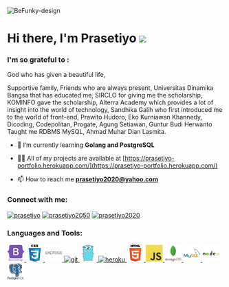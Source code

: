
![BeFunky-design](https://user-images.githubusercontent.com/84963363/143915418-492226a9-e262-4515-ad44-7fb9bb317e8d.jpg)
# Hi there, I'm Prasetiyo <img src="https://github.com/TheDudeThatCode/TheDudeThatCode/blob/master/Assets/Hi.gif" width="30px"> 

### I'm so grateful to :
God who has given a beautiful life,
<p>Supportive family, Friends who are always present, Universitas Dinamika Bangsa that has educated me, SIRCLO for giving me the scholarship, KOMINFO gave the scholarship, Alterra Academy which provides a lot of insight into the world of technology, Sandhika Galih who first introduced me to the world of front-end, Prawito Hudoro, Eko Kurniawan Khannedy, Dicoding, Codepolitan, Progate, Agung Setiawan, Guntur Budi Herwanto Taught me RDBMS MySQL, Ahmad Muhar Dian Lasmita.</p>

- 🌱 I’m currently learning **Golang and PostgreSQL**

- 👨‍💻 All of my projects are available at [https://prasetiyo-portfolio.herokuapp.com/](https://prasetiyo-portfolio.herokuapp.com/)

<!-- - 📝 I regularly write articles on [https://prasetiyo-dbj.blogspot.com/](https://prasetiyo-dbj.blogspot.com/) -->

- 📫 How to reach me **prasetiyo2020@yahoo.com**

<h3 align="left">Connect with me:</h3>
<p align="left">
<a href="https://linkedin.com/in/prasetiyo" target="blank"><img align="center" src="https://raw.githubusercontent.com/rahuldkjain/github-profile-readme-generator/master/src/images/icons/Social/linked-in-alt.svg" alt="prasetiyo" height="30" width="40" /></a>
<a href="https://instagram.com/prasetiyo2050" target="blank"><img align="center" src="https://raw.githubusercontent.com/rahuldkjain/github-profile-readme-generator/master/src/images/icons/Social/instagram.svg" alt="prasetiyo2050" height="30" width="40" /></a>
<a href="https://www.hackerrank.com/prasetiyo2020" target="blank"><img align="center" src="https://raw.githubusercontent.com/rahuldkjain/github-profile-readme-generator/master/src/images/icons/Social/hackerrank.svg" alt="prasetiyo2020" height="30" width="40" /></a>
</p>

<h3 align="left">Languages and Tools:</h3>
<p align="left"> <a href="https://getbootstrap.com" target="_blank" rel="noreferrer"> <img src="https://raw.githubusercontent.com/devicons/devicon/master/icons/bootstrap/bootstrap-plain-wordmark.svg" alt="bootstrap" width="40" height="40"/> </a> <a href="https://www.w3schools.com/css/" target="_blank" rel="noreferrer"> <img src="https://raw.githubusercontent.com/devicons/devicon/master/icons/css3/css3-original-wordmark.svg" alt="css3" width="40" height="40"/> </a> <a href="https://expressjs.com" target="_blank" rel="noreferrer"> <img src="https://raw.githubusercontent.com/devicons/devicon/master/icons/express/express-original-wordmark.svg" alt="express" width="40" height="40"/> </a> <a href="https://git-scm.com/" target="_blank" rel="noreferrer"> <img src="https://www.vectorlogo.zone/logos/git-scm/git-scm-icon.svg" alt="git" width="40" height="40"/> </a> <a href="https://golang.org" target="_blank" rel="noreferrer"> <img src="https://raw.githubusercontent.com/devicons/devicon/master/icons/go/go-original.svg" alt="go" width="40" height="40"/> </a> <a href="https://heroku.com" target="_blank" rel="noreferrer"> <img src="https://www.vectorlogo.zone/logos/heroku/heroku-icon.svg" alt="heroku" width="40" height="40"/> </a> <a href="https://www.w3.org/html/" target="_blank" rel="noreferrer"> <img src="https://raw.githubusercontent.com/devicons/devicon/master/icons/html5/html5-original-wordmark.svg" alt="html5" width="40" height="40"/> </a> <a href="https://developer.mozilla.org/en-US/docs/Web/JavaScript" target="_blank" rel="noreferrer"> <img src="https://raw.githubusercontent.com/devicons/devicon/master/icons/javascript/javascript-original.svg" alt="javascript" width="40" height="40"/> </a> <a href="https://www.mongodb.com/" target="_blank" rel="noreferrer"> <img src="https://raw.githubusercontent.com/devicons/devicon/master/icons/mongodb/mongodb-original-wordmark.svg" alt="mongodb" width="40" height="40"/> </a> <a href="https://www.mysql.com/" target="_blank" rel="noreferrer"> <img src="https://raw.githubusercontent.com/devicons/devicon/master/icons/mysql/mysql-original-wordmark.svg" alt="mysql" width="40" height="40"/> </a> <a href="https://nodejs.org" target="_blank" rel="noreferrer"> <img src="https://raw.githubusercontent.com/devicons/devicon/master/icons/nodejs/nodejs-original-wordmark.svg" alt="nodejs" width="40" height="40"/> </a> <a href="https://www.postgresql.org" target="_blank" rel="noreferrer"> <img src="https://raw.githubusercontent.com/devicons/devicon/master/icons/postgresql/postgresql-original-wordmark.svg" alt="postgresql" width="40" height="40"/> </a> </p>

<!-- ![BeFunky-design (1)](https://user-images.githubusercontent.com/84963363/134276614-10636217-a67a-45a6-bad4-c1eb33af1386.png) -->
